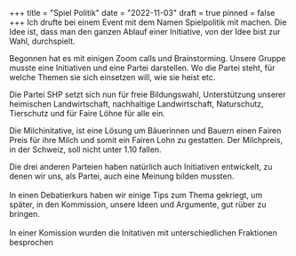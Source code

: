 +++
title = "Spiel Politik"
date = "2022-11-03"
draft = true
pinned = false
+++
Ich drufte bei einem Event mit dem Namen Spielpolitik mit machen. Die Idee ist, dass man den ganzen Ablauf einer Initiative, von der Idee bist zur Wahl, durchspielt. 

Begonnen hat es mit einigen Zoom calls und Brainstorming. Unsere Gruppe musste eine Initiativen und eine Partei darstellen. Wo die Partei steht, für welche Themen sie sich einsetzen will, wie sie heist etc.

Die Partei SHP setzt sich nun für freie Bildungswahl, Unterstützung unserer heimischen Landwirtschaft, nachhaltige Landwirtschaft, Naturschutz, Tierschutz und für Faire Löhne für alle ein. 

Die Milchinitative, ist eine Lösung um Bäuerinnen und Bauern einen Fairen Preis für ihre Milch und somit ein Fairen Lohn zu gestatten. Der Milchpreis, in der Schweiz, soll nicht unter 1.10 fallen.

Die drei anderen Parteien haben natürlich auch Initiativen entwickelt, zu denen wir uns, als Partei, auch eine Meinung bilden mussten. \
\
In einen Debatierkurs haben wir einige Tips zum Thema gekriegt, um später, in den Kommission, unsere Ideen und Argumente, gut rüber zu bringen.\
\
In einer Komission wurden die Initativen mit unterschiedlichen Fraktionen besprochen